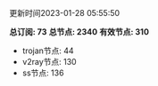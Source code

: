更新时间2023-01-28 05:55:50

**总订阅: 73**
**总节点: 2340**
**有效节点: 310**
- trojan节点: 44
- v2ray节点: 130
- ss节点: 136
